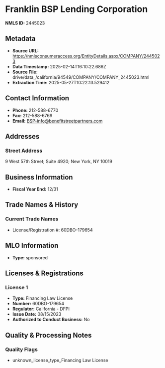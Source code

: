 # Franklin BSP Lending Corporation

**NMLS ID:** 2445023

## Metadata
- **Source URL:** https://nmlsconsumeraccess.org/EntityDetails.aspx/COMPANY/2445023
- **Data Timestamp:** 2025-02-14T16:10:22.686Z
- **Source File:** drive/data_/california/94549/COMPANY/COMPANY_2445023.html
- **Extraction Time:** 2025-05-27T10:22:13.529412

## Contact Information
- **Phone:** 212-588-6770
- **Fax:** 212-588-6769
- **Email:** BSP-info@benefitstreetpartners.com

## Addresses
### Street Address
9 West 57th Street; Suite 4920; New York, NY 10019

## Business Information
- **Fiscal Year End:** 12/31

## Trade Names & History
### Current Trade Names
- License/Registration #: 60DBO-179654

## MLO Information
- **Type:** sponsored

## Licenses & Registrations

### License 1
- **Type:** Financing Law License
- **Number:** 60DBO-179654
- **Regulator:** California - DFPI
- **Issue Date:** 08/15/2023
- **Authorized to Conduct Business:** No

## Quality & Processing Notes
### Quality Flags
- unknown_license_type_Financing Law License
